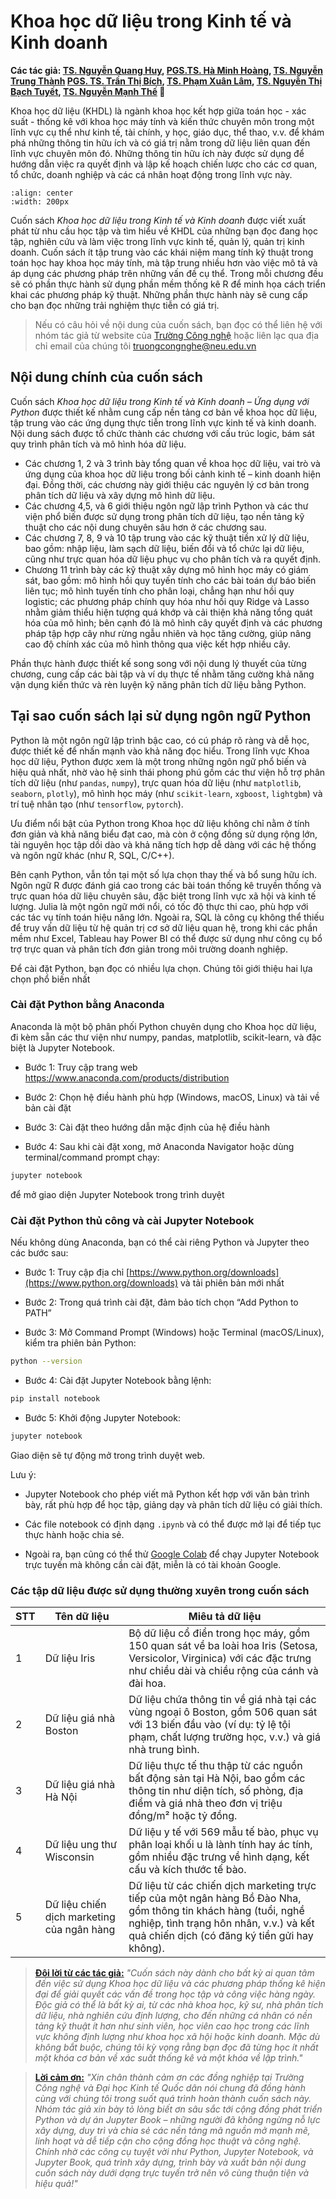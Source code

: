 # Khoa học dữ liệu trong Kinh tế và Kinh doanh

**Các tác giả: [TS. Nguyễn Quang Huy](https://nct.neu.edu.vn/giang-vien/ts-nguyen-quang-huy), [PGS.TS. Hà Minh Hoàng](), [TS. Nguyễn Trung Thành]() [PGS. TS. Trần Thị Bích](), [TS. Phạm Xuân Lâm](), [TS. Nguyễn Thị Bạch Tuyết](), [TS. Nguyễn Mạnh Thế]()    🚀**

Khoa học dữ liệu (KHDL) là ngành khoa học kết hợp giữa toán học - xác suất - thống kê với khoa học máy tính và kiến thức chuyên môn trong một lĩnh vực cụ thể như kinh tế, tài chính, y học, giáo dục, thể thao, v.v. để khám phá những thông tin hữu ích và có giá trị nằm trong dữ liệu liên quan đến lĩnh vực chuyên môn đó. Những thông tin hữu ích này được sử dụng để hướng dẫn việc ra quyết định và lập kế hoạch chiến lược cho các cơ quan, tổ chức, doanh nghiệp và các cá nhân hoạt động trong lĩnh vực này.

```{image} docs/logo.png
:align: center
:width: 200px
```
Cuốn sách *Khoa học dữ liệu trong Kinh tế và Kinh doanh* được viết xuất phát từ nhu cầu học tập và tìm hiểu về KHDL của những bạn đọc đang học tập, nghiên cứu và làm việc trong lĩnh vực kinh tế, quản lý, quản trị kinh doanh. Cuốn sách ít tập trung vào các khái niệm mang tính kỹ thuật trong toán học hay khoa học máy tính, mà tập trung nhiều hơn vào việc mô tả và áp dụng các phương pháp trên những vấn đề cụ thể. Trong mỗi chương đều sẽ có phần thực hành sử dụng phần mềm thống kê R để minh họa cách triển khai các phương pháp kỹ thuật. Những phần thực hành này sẽ cung cấp cho bạn đọc những trải nghiệm thực tiễn có giá trị.

>Nếu có câu hỏi về nội dung của cuốn sách, bạn đọc có thể liên hệ với nhóm tác giả từ website của [Trường Công nghệ](https://nct.neu.edu.vn/) hoặc liên lạc qua địa chỉ email của chúng tôi [truongcongnghe@neu.edu.vn](truongcongnghe@neu.edu.vn)

## Nội dung chính của cuốn sách

Cuốn sách *Khoa học dữ liệu trong Kinh tế và Kinh doanh – Ứng dụng với Python* được thiết kế nhằm cung cấp nền tảng cơ bản về khoa học dữ liệu, tập trung vào các ứng dụng thực tiễn trong lĩnh vực kinh tế và kinh doanh. Nội dung sách được tổ chức thành các chương với cấu trúc logic, bám sát quy trình phân tích và mô hình hóa dữ liệu.

- Các chương 1, 2 và 3 trình bày tổng quan về khoa học dữ liệu, vai trò và ứng dụng của khoa học dữ liệu trong bối cảnh kinh tế – kinh doanh hiện đại. Đồng thời, các chương này giới thiệu các nguyên lý cơ bản trong phân tích dữ liệu và xây dựng mô hình dữ liệu.
- Các chương 4,5, và 6 giới thiệu ngôn ngữ lập trình Python và các thư viện phổ biến được sử dụng trong phân tích dữ liệu, tạo nền tảng kỹ thuật cho các nội dung chuyên sâu hơn ở các chương sau.
- Các chương 7, 8, 9 và 10 tập trung vào các kỹ thuật tiền xử lý dữ liệu, bao gồm: nhập liệu, làm sạch dữ liệu, biến đổi và tổ chức lại dữ liệu, cũng như trực quan hóa dữ liệu phục vụ cho phân tích và ra quyết định.
- Chương 11 trình bày các kỹ thuật xây dựng mô hình học máy có giám sát, bao gồm: mô hình hồi quy tuyến tính cho các bài toán dự báo biến liên tục; mô hình tuyến tính cho phân loại, chẳng hạn như hồi quy logistic; các phương pháp chính quy hóa như hồi quy Ridge và Lasso nhằm giảm thiểu hiện tượng quá khớp và cải thiện khả năng tổng quát hóa của mô hình; bên cạnh đó là mô hình cây quyết định và các phương pháp tập hợp cây như rừng ngẫu nhiên và học tăng cường, giúp nâng cao độ chính xác của mô hình thông qua việc kết hợp nhiều cây.

Phần thực hành được thiết kế song song với nội dung lý thuyết của từng chương, cung cấp các bài tập và ví dụ thực tế nhằm tăng cường khả năng vận dụng kiến thức và rèn luyện kỹ năng phân tích dữ liệu bằng Python.

## Tại sao cuốn sách lại sử dụng ngôn ngữ Python

Python là một ngôn ngữ lập trình bậc cao, có cú pháp rõ ràng và dễ học, được thiết kế để nhấn mạnh vào khả năng đọc hiểu. Trong lĩnh vực Khoa học dữ liệu, Python được xem là một trong những ngôn ngữ phổ biến và hiệu quả nhất, nhờ vào hệ sinh thái phong phú gồm các thư viện hỗ trợ phân tích dữ liệu (như `pandas`, `numpy`), trực quan hóa dữ liệu (như `matplotlib`, `seaborn`, `plotly`), mô hình học máy (như `scikit-learn`, `xgboost`, `lightgbm`) và trí tuệ nhân tạo (như `tensorflow`, `pytorch`). 

Ưu điểm nổi bật của Python trong Khoa học dữ liệu không chỉ nằm ở tính đơn giản và khả năng biểu đạt cao, mà còn ở cộng đồng sử dụng rộng lớn, tài nguyên học tập dồi dào và khả năng tích hợp dễ dàng với các hệ thống và ngôn ngữ khác (như R, SQL, C/C++).

Bên cạnh Python, vẫn tồn tại một số lựa chọn thay thế và bổ sung hữu ích. Ngôn ngữ R được đánh giá cao trong các bài toán thống kê truyền thống và trực quan hóa dữ liệu chuyên sâu, đặc biệt trong lĩnh vực xã hội và kinh tế lượng. Julia là một ngôn ngữ mới nổi, có tốc độ thực thi cao, phù hợp với các tác vụ tính toán hiệu năng lớn. Ngoài ra, SQL là công cụ không thể thiếu để truy vấn dữ liệu từ hệ quản trị cơ sở dữ liệu quan hệ, trong khi các phần mềm như Excel, Tableau hay Power BI có thể được sử dụng như công cụ bổ trợ trực quan và phân tích đơn giản trong môi trường doanh nghiệp.

Để cài đặt Python, bạn đọc có nhiều lựa chọn. Chúng tôi giới thiệu hai lựa chọn phổ biến nhất

### Cài đặt Python bằng Anaconda

Anaconda là một bộ phân phối Python chuyên dụng cho Khoa học dữ liệu, đi kèm sẵn các thư viện như numpy, pandas, matplotlib, scikit-learn, và đặc biệt là Jupyter Notebook.

- Bước 1: Truy cập trang web https://www.anaconda.com/products/distribution

- Bước 2: Chọn hệ điều hành phù hợp (Windows, macOS, Linux) và tải về bản cài đặt

- Bước 3: Cài đặt theo hướng dẫn mặc định của hệ điều hành

- Bước 4: Sau khi cài đặt xong, mở Anaconda Navigator hoặc dùng terminal/command prompt chạy:

```sh
jupyter notebook
```
để mở giao diện Jupyter Notebook trong trình duyệt


### Cài đặt Python thủ công và cài Jupyter Notebook

Nếu không dùng Anaconda, bạn có thể cài riêng Python và Jupyter theo các bước sau:

- Bước 1: Truy cập địa chỉ [https://www.python.org/downloads](https://www.python.org/downloads) và tải phiên bản mới nhất

- Bước 2: Trong quá trình cài đặt, đảm bảo tích chọn “Add Python to PATH”

- Bước 3: Mở Command Prompt (Windows) hoặc Terminal (macOS/Linux), kiểm tra phiên bản Python:

```sh
python --version
```

- Bước 4: Cài đặt Jupyter Notebook bằng lệnh:

```sh
pip install notebook
```

- Bước 5: Khởi động Jupyter Notebook:

```sh
jupyter notebook
```
Giao diện sẽ tự động mở trong trình duyệt web.

Lưu ý:

- Jupyter Notebook cho phép viết mã Python kết hợp với văn bản trình bày, rất phù hợp để học tập, giảng dạy và phân tích dữ liệu có giải thích.

- Các file notebook có định dạng `.ipynb` và có thể được mở lại để tiếp tục thực hành hoặc chia sẻ.

- Ngoài ra, bạn cũng có thể thử [Google Colab](https://colab.research.google.com) để chạy Jupyter Notebook trực tuyến mà không cần cài đặt, miễn là có tài khoản Google.

### Các tập dữ liệu được sử dụng thường xuyên trong cuốn sách

| STT | Tên dữ liệu                             | Miêu tả dữ liệu                                                                                                                                     |
|-----|------------------------------------------|-----------------------------------------------------------------------------------------------------------------------------------------------------|
| 1   | Dữ liệu Iris                             | Bộ dữ liệu cổ điển trong học máy, gồm 150 quan sát về ba loài hoa Iris (Setosa, Versicolor, Virginica) với các đặc trưng như chiều dài và chiều rộng của cánh và đài hoa. |
| 2   | Dữ liệu giá nhà Boston                   | Dữ liệu chứa thông tin về giá nhà tại các vùng ngoại ô Boston, gồm 506 quan sát với 13 biến đầu vào (ví dụ: tỷ lệ tội phạm, chất lượng trường học, v.v.) và giá nhà trung bình. |
| 3   | Dữ liệu giá nhà Hà Nội                   | Dữ liệu thực tế thu thập từ các nguồn bất động sản tại Hà Nội, bao gồm các thông tin như diện tích, số phòng, địa điểm và giá nhà theo đơn vị triệu đồng/m² hoặc tỷ đồng. |
| 4   | Dữ liệu ung thư Wisconsin                | Dữ liệu y tế với 569 mẫu tế bào, phục vụ phân loại khối u là lành tính hay ác tính, gồm nhiều đặc trưng về hình dạng, kết cấu và kích thước tế bào.                         |
| 5   | Dữ liệu chiến dịch marketing của ngân hàng | Dữ liệu từ các chiến dịch marketing trực tiếp của một ngân hàng Bồ Đào Nha, gồm thông tin khách hàng (tuổi, nghề nghiệp, tình trạng hôn nhân, v.v.) và kết quả chiến dịch (có đăng ký tiền gửi hay không). |

>[**Đôi lời từ các tác giả:**]() *"Cuốn sách này dành cho bất kỳ ai quan tâm đến việc sử dụng Khoa học dữ liệu và các phương pháp thống kê hiện đại để giải quyết các vấn đề trong học tập và công việc hàng ngày.*
*Độc giả có thể là bất kỳ ai, từ các nhà khoa học, kỹ sư, nhà phân tích dữ liệu, nhà nghiên cứu định lượng, cho đến những cá nhân có nền tảng kỹ thuật ít hơn như sinh viên, học viên cao học trong các lĩnh vực không định lượng như khoa học xã hội hoặc kinh doanh.*
*Mặc dù không bắt buộc, chúng tôi kỳ vọng rằng bạn đọc đã từng học ít nhất một khóa cơ bản về xác suất thống kê và một khóa về lập trình."*


>[**Lời cảm ơn:**]() *"Xin chân thành cảm ơn các đồng nghiệp tại Trường Công nghệ và Đại học Kinh tế Quốc dân nói chung đã đồng hành cùng với chúng tôi trong suốt quá trình hoàn thành cuốn sách này. Nhóm tác giả xin bày tỏ lòng biết ơn sâu sắc tới cộng đồng phát triển Python và dự án Jupyter Book – những người đã không ngừng nỗ lực xây dựng, duy trì và chia sẻ các nền tảng mã nguồn mở mạnh mẽ, linh hoạt và dễ tiếp cận cho cộng đồng học thuật và công nghệ. Chính nhờ các công cụ tuyệt vời như Python, Jupyter Notebook, và Jupyter Book, quá trình xây dựng, trình bày và xuất bản nội dung cuốn sách này dưới dạng trực tuyến trở nên vô cùng thuận tiện và hiệu quả!"*
